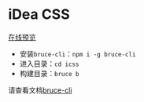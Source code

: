 # iDea CSS

[在线预览](https://yangzw.vip/idea-css/)

- 安装`bruce-cli`：`npm i -g bruce-cli`
- 进入目录：`cd icss`
- 构建目录：`bruce b`

请查看文档[bruce-cli](https://github.com/JowayYoung/bruce-cli)